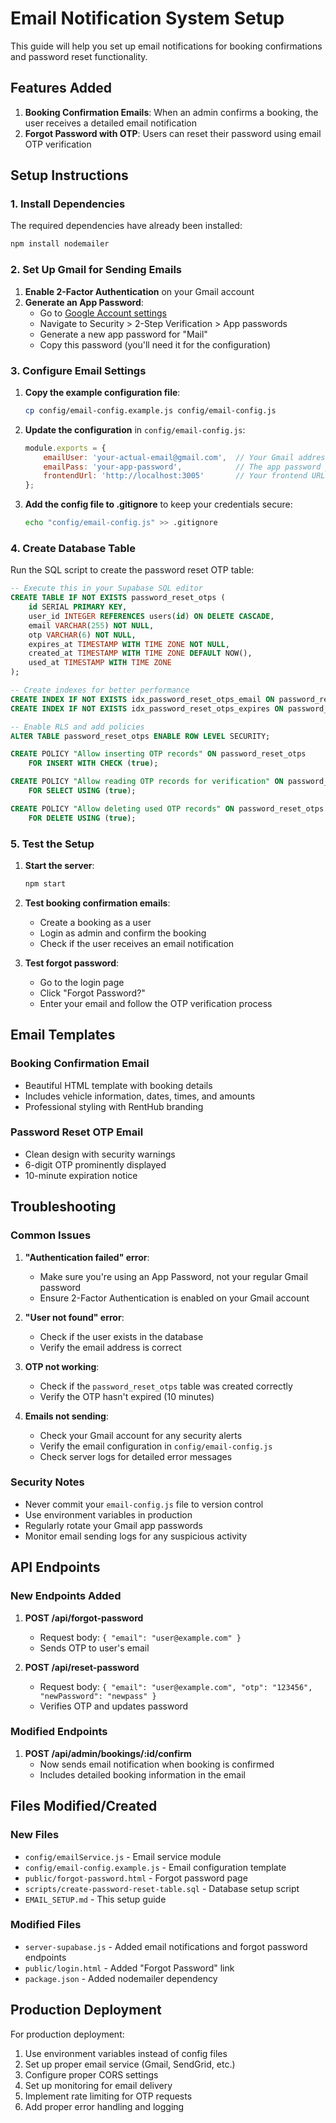 # Email Notification System Setup

This guide will help you set up email notifications for booking confirmations and password reset functionality.

## Features Added

1. **Booking Confirmation Emails**: When an admin confirms a booking, the user receives a detailed email notification
2. **Forgot Password with OTP**: Users can reset their password using email OTP verification

## Setup Instructions

### 1. Install Dependencies

The required dependencies have already been installed:
```bash
npm install nodemailer
```

### 2. Set Up Gmail for Sending Emails

1. **Enable 2-Factor Authentication** on your Gmail account
2. **Generate an App Password**:
   - Go to [Google Account settings](https://myaccount.google.com/)
   - Navigate to Security > 2-Step Verification > App passwords
   - Generate a new app password for "Mail"
   - Copy this password (you'll need it for the configuration)

### 3. Configure Email Settings

1. **Copy the example configuration file**:
   ```bash
   cp config/email-config.example.js config/email-config.js
   ```

2. **Update the configuration** in `config/email-config.js`:
   ```javascript
   module.exports = {
       emailUser: 'your-actual-email@gmail.com',  // Your Gmail address
       emailPass: 'your-app-password',            // The app password you generated
       frontendUrl: 'http://localhost:3005'       // Your frontend URL
   };
   ```

3. **Add the config file to .gitignore** to keep your credentials secure:
   ```bash
   echo "config/email-config.js" >> .gitignore
   ```

### 4. Create Database Table

Run the SQL script to create the password reset OTP table:

```sql
-- Execute this in your Supabase SQL editor
CREATE TABLE IF NOT EXISTS password_reset_otps (
    id SERIAL PRIMARY KEY,
    user_id INTEGER REFERENCES users(id) ON DELETE CASCADE,
    email VARCHAR(255) NOT NULL,
    otp VARCHAR(6) NOT NULL,
    expires_at TIMESTAMP WITH TIME ZONE NOT NULL,
    created_at TIMESTAMP WITH TIME ZONE DEFAULT NOW(),
    used_at TIMESTAMP WITH TIME ZONE
);

-- Create indexes for better performance
CREATE INDEX IF NOT EXISTS idx_password_reset_otps_email ON password_reset_otps(email);
CREATE INDEX IF NOT EXISTS idx_password_reset_otps_expires ON password_reset_otps(expires_at);

-- Enable RLS and add policies
ALTER TABLE password_reset_otps ENABLE ROW LEVEL SECURITY;

CREATE POLICY "Allow inserting OTP records" ON password_reset_otps
    FOR INSERT WITH CHECK (true);

CREATE POLICY "Allow reading OTP records for verification" ON password_reset_otps
    FOR SELECT USING (true);

CREATE POLICY "Allow deleting used OTP records" ON password_reset_otps
    FOR DELETE USING (true);
```

### 5. Test the Setup

1. **Start the server**:
   ```bash
   npm start
   ```

2. **Test booking confirmation emails**:
   - Create a booking as a user
   - Login as admin and confirm the booking
   - Check if the user receives an email notification

3. **Test forgot password**:
   - Go to the login page
   - Click "Forgot Password?"
   - Enter your email and follow the OTP verification process

## Email Templates

### Booking Confirmation Email
- Beautiful HTML template with booking details
- Includes vehicle information, dates, times, and amounts
- Professional styling with RentHub branding

### Password Reset OTP Email
- Clean design with security warnings
- 6-digit OTP prominently displayed
- 10-minute expiration notice

## Troubleshooting

### Common Issues

1. **"Authentication failed" error**:
   - Make sure you're using an App Password, not your regular Gmail password
   - Ensure 2-Factor Authentication is enabled on your Gmail account

2. **"User not found" error**:
   - Check if the user exists in the database
   - Verify the email address is correct

3. **OTP not working**:
   - Check if the `password_reset_otps` table was created correctly
   - Verify the OTP hasn't expired (10 minutes)

4. **Emails not sending**:
   - Check your Gmail account for any security alerts
   - Verify the email configuration in `config/email-config.js`
   - Check server logs for detailed error messages

### Security Notes

- Never commit your `email-config.js` file to version control
- Use environment variables in production
- Regularly rotate your Gmail app passwords
- Monitor email sending logs for any suspicious activity

## API Endpoints

### New Endpoints Added

1. **POST /api/forgot-password**
   - Request body: `{ "email": "user@example.com" }`
   - Sends OTP to user's email

2. **POST /api/reset-password**
   - Request body: `{ "email": "user@example.com", "otp": "123456", "newPassword": "newpass" }`
   - Verifies OTP and updates password

### Modified Endpoints

1. **POST /api/admin/bookings/:id/confirm**
   - Now sends email notification when booking is confirmed
   - Includes detailed booking information in the email

## Files Modified/Created

### New Files
- `config/emailService.js` - Email service module
- `config/email-config.example.js` - Email configuration template
- `public/forgot-password.html` - Forgot password page
- `scripts/create-password-reset-table.sql` - Database setup script
- `EMAIL_SETUP.md` - This setup guide

### Modified Files
- `server-supabase.js` - Added email notifications and forgot password endpoints
- `public/login.html` - Added "Forgot Password" link
- `package.json` - Added nodemailer dependency

## Production Deployment

For production deployment:

1. Use environment variables instead of config files
2. Set up proper email service (Gmail, SendGrid, etc.)
3. Configure proper CORS settings
4. Set up monitoring for email delivery
5. Implement rate limiting for OTP requests
6. Add proper error handling and logging 